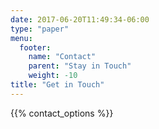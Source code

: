 ```yaml
---
date: 2017-06-20T11:49:34-06:00
type: "paper"
menu:
  footer:
    name: "Contact"
    parent: "Stay in Touch"
    weight: -10
title: "Get in Touch"
---
```



{{% contact_options %}}
